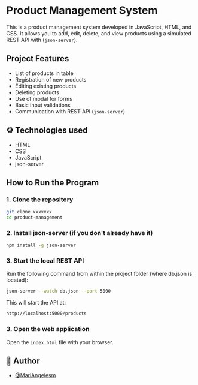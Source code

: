 # Product Management System

This is a product management system developed in JavaScript, HTML, and CSS. It allows you to add, edit, delete, and view products using a simulated REST API with (`json-server`).

## Project Features

- List of products in table
- Registration of new products
- Editing existing products
- Deleting products
- Use of modal for forms
- Basic input validations
- Communication with REST API (`json-server`)


## ⚙️ Technologies used

- HTML
- CSS
- JavaScript
- json-server


## How to Run the Program

### 1. Clone the repository
```bash
git clone xxxxxxx
cd product-management
```
### 2.  Install json-server (if you don't already have it)
```bash
npm install -g json-server
```
### 3.  Start the local REST API
Run the following command from within the project folder (where db.json is located):
```bash
json-server --watch db.json --port 5000
```
This will start the API at:
```bash
http://localhost:5000/products
```
### 3.  Open the web application
Open the `index.html` file with your browser.

## 👤 Author

- [@MariAngelesm](https://github.com/MariAngelesm)
